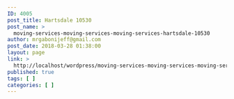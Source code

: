 ```yaml
---
ID: 4005
post_title: Hartsdale 10530
post_name: >
  moving-services-moving-services-moving-services-hartsdale-10530
author: mrgabonijeff@gmail.com
post_date: 2018-03-28 01:38:00
layout: page
link: >
  http://localhost/wordpress/moving-services-moving-services-moving-services-hartsdale-10530/
published: true
tags: [ ]
categories: [ ]
---
```

